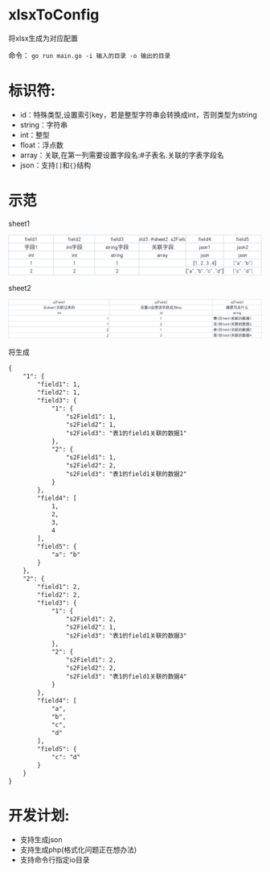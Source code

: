 # xlsxToConfig
将xlsx生成为对应配置

命令： `go run main.go -i 输入的目录 -o 输出的目录`


# 标识符:

- id：特殊类型,设置索引key，若是整型字符串会转换成int，否则类型为string
- string：字符串
- int：整型
- float：浮点数
- array：关联,在第一列需要设置字段名:#子表名.关联的字表字段名
- json：支持`[]`和`{}`结构



# 示范
sheet1

![img.png](docs/img.png)

sheet2

![img_1.png](docs/img_1.png)

将生成
```
{
    "1": {
        "field1": 1,
        "field2": 1,
        "field3": {
            "1": {
                "s2Field1": 1,
                "s2Field2": 1,
                "s2Field3": "表1的field1关联的数据1"
            },
            "2": {
                "s2Field1": 1,
                "s2Field2": 2,
                "s2Field3": "表1的field1关联的数据2"
            }
        },
        "field4": [
            1,
            2,
            3,
            4
        ],
        "field5": {
            "a": "b"
        }
    },
    "2": {
        "field1": 2,
        "field2": 2,
        "field3": {
            "1": {
                "s2Field1": 2,
                "s2Field2": 1,
                "s2Field3": "表1的field1关联的数据3"
            },
            "2": {
                "s2Field1": 2,
                "s2Field2": 2,
                "s2Field3": "表1的field1关联的数据4"
            }
        },
        "field4": [
            "a",
            "b",
            "c",
            "d"
        ],
        "field5": {
            "c": "d"
        }
    }
}
```


# 开发计划:
- 支持生成json
- 支持生成php(格式化问题正在想办法)
- 支持命令行指定io目录
